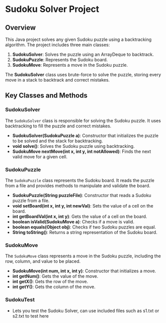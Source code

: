 # Sudoku Solver Project

## Overview

This Java project solves any given Sudoku puzzle using a backtracking algorithm. The project includes three main classes:
1. **SudokuSolver**: Solves the puzzle using an ArrayDeque to backtrack.
2. **SudokuPuzzle**: Represents the Sudoku board.
3. **SudokuMove**: Represents a move in the Sudoku puzzle.

The **SudokuSolver** class uses brute-force to solve the puzzle, storing every move in a stack to backtrack and correct mistakes.

## Key Classes and Methods

### SudokuSolver

The `SudokuSolver` class is responsible for solving the Sudoku puzzle. It uses backtracking to fill the puzzle and correct mistakes.

- **SudokuSolver(SudokuPuzzle a)**: Constructor that initializes the puzzle to be solved and the stack for backtracking.
- **void solve()**: Solves the Sudoku puzzle using backtracking.
- **SudokuMove nextMove(int x, int y, int notAllowed)**: Finds the next valid move for a given cell.

### SudokuPuzzle

The `SudokuPuzzle` class represents the Sudoku board. It reads the puzzle from a file and provides methods to manipulate and validate the board.

- **SudokuPuzzle(String puzzleFile)**: Constructor that reads a Sudoku puzzle from a file.
- **void setBoard(int x, int y, int newVal)**: Sets the value of a cell on the board.
- **int getBoardVal(int x, int y)**: Gets the value of a cell on the board.
- **boolean isValid(SudokuMove a)**: Checks if a move is valid.
- **boolean equals(Object obj)**: Checks if two Sudoku puzzles are equal.
- **String toString()**: Returns a string representation of the Sudoku board.

### SudokuMove

The `SudokuMove` class represents a move in the Sudoku puzzle, including the row, column, and value to be placed.

- **SudokuMove(int num, int x, int y)**: Constructor that initializes a move.
- **int getNum()**: Gets the value of the move.
- **int getX()**: Gets the row of the move.
- **int getY()**: Gets the column of the move.

### SudokuTest

- Lets you test the Sudoku Solver, can use included files such as s1.txt or s2.txt to test here
